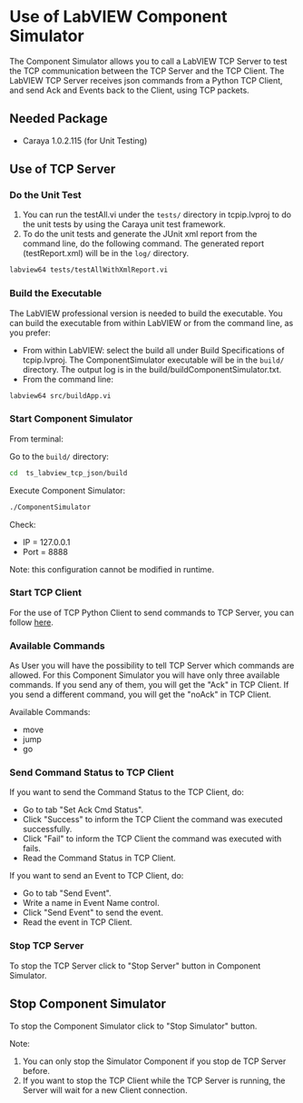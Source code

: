 # Use of LabVIEW Component Simulator

The Component Simulator allows you to call a LabVIEW TCP Server to test the TCP communication between the TCP Server and the TCP Client. 
The LabVIEW TCP Server receives json commands from a Python TCP Client, and send Ack and Events back to the Client, using TCP packets.

## Needed Package

- Caraya 1.0.2.115 (for Unit Testing)

## Use of TCP Server

### Do the Unit Test

1. You can run the testAll.vi under the `tests/` directory in tcpip.lvproj to do the unit tests by using the Caraya unit test framework.
2. To do the unit tests and generate the JUnit xml report from the command line, do the following command. 
The generated report (testReport.xml) will be in the `log/` directory.

```sh
labview64 tests/testAllWithXmlReport.vi
```

### Build the Executable

The LabVIEW professional version is needed to build the executable. 
You can build the executable from within LabVIEW or from the command line, as you prefer:

- From within LabVIEW: select the build all under Build Specifications of tcpip.lvproj. The ComponentSimulator executable will be in the `build/` directory.
The output log is in the build/buildComponentSimulator.txt.
- From the command line:

```sh
labview64 src/buildApp.vi
```

### Start Component Simulator

From terminal:

Go to the `build/` directory:

```sh
cd  ts_labview_tcp_json/build
```

Execute Component Simulator:

```sh
./ComponentSimulator
```

Check:

- IP = 127.0.0.1
- Port = 8888

Note: this configuration cannot be modified in runtime.

### Start TCP Client

For the use of TCP Python Client to send commands to TCP Server, you can follow [here](../python/README.md).

### Available Commands

As User you will have the possibility to tell TCP Server which commands are allowed. For this Component Simulator you will have only three available commands. If you send any of them, you will get the "Ack" in TCP Client. If you send a different command, you will get the "noAck" in TCP Client.

Available Commands:

- move
- jump
- go

### Send Command Status to TCP Client

If you want to send the Command Status to the TCP Client, do:

- Go to tab "Set Ack Cmd Status".
- Click "Success" to inform the TCP Client the command was executed successfully.
- Click "Fail" to inform the TCP Client the command was executed with fails.
- Read the Command Status in TCP Client.

If you want to send an Event to TCP Client, do:

- Go to tab "Send Event".
- Write a name in Event Name control.
- Click "Send Event" to send the event.
- Read the event in TCP Client.

### Stop TCP Server

To stop the TCP Server click to "Stop Server" button in Component Simulator.

## Stop Component Simulator

To stop the Component Simulator click to "Stop Simulator" button.

Note:

1. You can only stop the Simulator Component if you stop de TCP Server before.
2. If you want to stop the TCP Client while the TCP Server is running, the Server will wait for a new Client connection.
